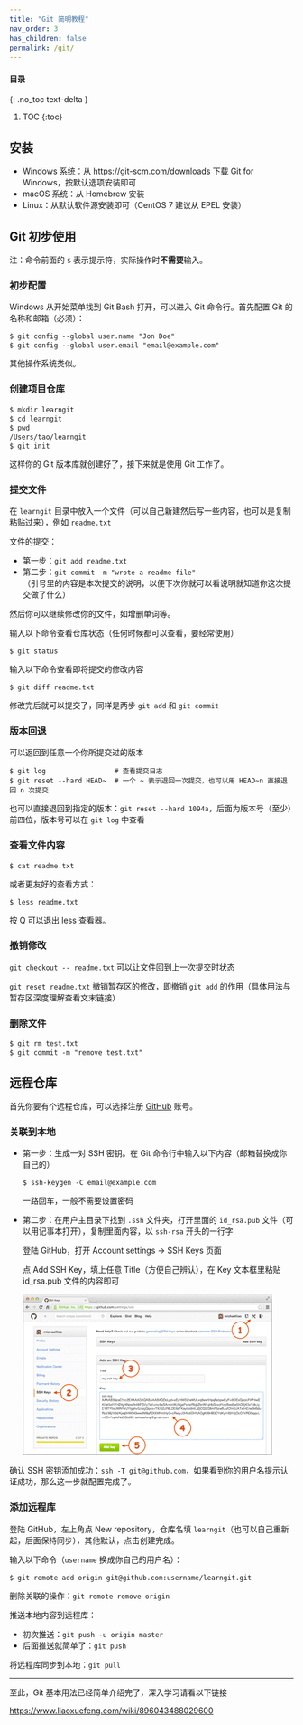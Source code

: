 ```yaml
---
title: "Git 简明教程"
nav_order: 3
has_children: false
permalink: /git/
---
```


#### 目录
{: .no_toc text-delta }

1. TOC
{:toc}

## 安装

- Windows 系统：从 <https://git-scm.com/downloads> 下载 Git for Windows，按默认选项安装即可
- macOS 系统：从 Homebrew 安装
- Linux：从默认软件源安装即可（CentOS 7 建议从 EPEL 安装）

## Git 初步使用

注：命令前面的 `$` 表示提示符，实际操作时**不需要**输入。

### 初步配置

Windows 从开始菜单找到 Git Bash 打开，可以进入 Git 命令行。首先配置 Git 的名称和邮箱（必须）：

```shell
$ git config --global user.name "Jon Doe"
$ git config --global user.email "email@example.com"
```

其他操作系统类似。

### 创建项目仓库

```shell
$ mkdir learngit
$ cd learngit
$ pwd
/Users/tao/learngit
$ git init
```

这样你的 Git 版本库就创建好了，接下来就是使用 Git 工作了。

### 提交文件

在 `learngit` 目录中放入一个文件（可以自己新建然后写一些内容，也可以是复制粘贴过来），例如 `readme.txt`

文件的提交：

- 第一步：`git add readme.txt`
- 第二步：`git commit -m "wrote a readme file"`  
  （引号里的内容是本次提交的说明，以便下次你就可以看说明就知道你这次提交做了什么）

然后你可以继续修改你的文件，如增删单词等。

输入以下命令查看仓库状态（任何时候都可以查看，要经常使用）

```shell
$ git status
```

输入以下命令查看即将提交的修改内容

```shell
$ git diff readme.txt
```

修改完后就可以提交了，同样是两步 `git add` 和 `git commit`

### 版本回退

可以返回到任意一个你所提交过的版本

```shell
$ git log                 # 查看提交日志
$ git reset --hard HEAD~  # 一个 ~ 表示退回一次提交，也可以用 HEAD~n 直接退回 n 次提交
```

也可以直接退回到指定的版本：`git reset --hard 1094a`，后面为版本号（至少）前四位，版本号可以在 `git log` 中查看

### 查看文件内容

```
$ cat readme.txt
```

或者更友好的查看方式：

```shell
$ less readme.txt
```

按 Q 可以退出 less 查看器。

### 撤销修改

`git checkout -- readme.txt` 可以让文件回到上一次提交时状态

`git reset readme.txt` 撤销暂存区的修改，即撤销 `git add` 的作用（具体用法与暂存区深度理解查看文末链接）

### 删除文件

```shell
$ git rm test.txt
$ git commit -m "remove test.txt"
```

## 远程仓库

首先你要有个远程仓库，可以选择注册 [GitHub](https://github.com) 账号。

### 关联到本地

- 第一步：生成一对 SSH 密钥。在 Git 命令行中输入以下内容（邮箱替换成你自己的）

  ```shell
  $ ssh-keygen -C email@example.com
  ```

  一路回车，一般不需要设置密码

- 第二步：在用户主目录下找到 `.ssh` 文件夹，打开里面的 `id_rsa.pub` 文件（可以用记事本打开），复制里面内容，以 `ssh-rsa` 开头的一行字

  登陆 GitHub，打开 Account settings → SSH Keys 页面

  点 Add SSH Key，填上任意 Title（方便自己辨认），在 Key 文本框里粘贴 id_rsa.pub 文件的内容即可

  ![image](images/github-add-ssh-key.png)

确认 SSH 密钥添加成功：`ssh -T git@github.com`，如果看到你的用户名提示认证成功，那么这一步就配置完成了。

### 添加远程库

登陆 GitHub，左上角点 New repository，仓库名填 `learngit`（也可以自己重新起，后面保持同步），其他默认，点击创建完成。

输入以下命令（`username` 换成你自己的用户名）：

```shell
$ git remote add origin git@github.com:username/learngit.git
```

删除关联的操作：`git remote remove origin`

推送本地内容到远程库：

- 初次推送：`git push -u origin master`
- 后面推送就简单了：`git push`

将远程库同步到本地：`git pull`

---

至此，Git 基本用法已经简单介绍完了，深入学习请看以下链接

<https://www.liaoxuefeng.com/wiki/896043488029600>
